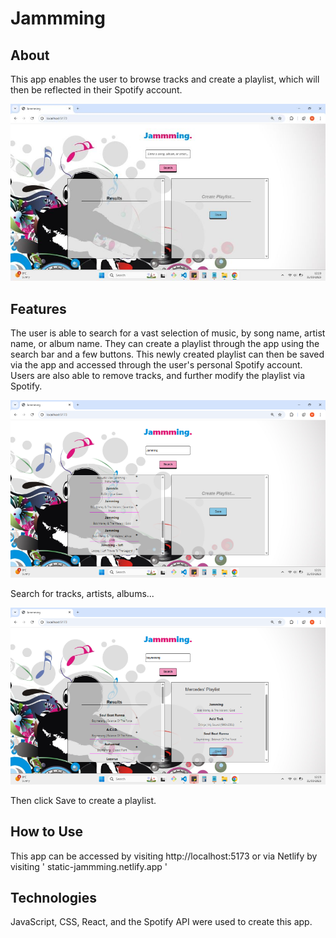 # Jammming

## About

This app enables the user to browse tracks and create a playlist, which will then be reflected in their Spotify account. 

![](./src/__tests__/images/Screenshot%20(144).jpg)

## Features

The user is able to search for a vast selection of music, by song name, artist name, or album name. They can create a playlist through the app using the search bar and a few buttons. This newly created playlist can then be saved via the app and accessed through the user's personal Spotify account. Users are also able to remove tracks, and further modify the playlist via Spotify.

![](./src/__tests__/images/Screenshot%20(145).png)

Search for tracks, artists, albums...

![](./src/__tests__/images/Screenshot%20(146).png)

Then click Save to create a playlist.

## How to Use

This app can be accessed by visiting http://localhost:5173 or via Netlify by visiting ' static-jammming.netlify.app '

## Technologies

JavaScript, CSS, React, and the Spotify API were used to create this app.